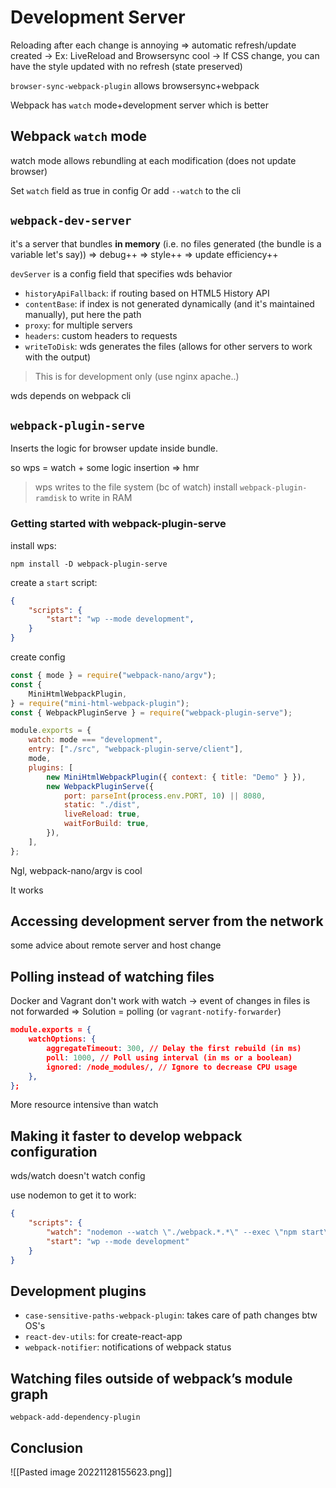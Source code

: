 # Development Server
Reloading after each change is annoying => automatic refresh/update created
-> Ex: LiveReload and Browsersync cool
-> If CSS change, you can have the style updated with no refresh (state preserved)

`browser-sync-webpack-plugin` allows browsersync+webpack

Webpack  has `watch` mode+development server which is better 

## Webpack `watch` mode
watch mode allows rebundling at each modification (does not update browser)

Set `watch` field as true in config
Or add `--watch` to the cli

## `webpack-dev-server`
it's a server that bundles **in memory** (i.e. no files generated (the bundle is a variable let's say))
=> debug++
=> style++
=> update efficiency++

`devServer` is a config field that specifies wds behavior
- `historyApiFallback`: if routing based on HTML5 History API
- `contentBase`: if index is not generated dynamically (and it's maintained manually), put here the path
- `proxy`: for multiple servers
- `headers`: custom headers to requests
- `writeToDisk`: wds generates the files (allows for other servers to work with the output)

> This is for development only (use nginx apache..)

wds depends on webpack cli

## `webpack-plugin-serve`
Inserts the logic for browser update inside bundle.

so wps = watch + some logic insertion => hmr

> wps writes to the file system (bc of watch)
> install `webpack-plugin-ramdisk` to write in RAM

### Getting started with webpack-plugin-serve

install wps:

```
npm install -D webpack-plugin-serve
```

create a `start` script:
```json
{
	"scripts": {
		"start": "wp --mode development",
	}
}
```
create config
```js
const { mode } = require("webpack-nano/argv");
const {
	MiniHtmlWebpackPlugin,
} = require("mini-html-webpack-plugin");
const { WebpackPluginServe } = require("webpack-plugin-serve");

module.exports = {
	watch: mode === "development",
	entry: ["./src", "webpack-plugin-serve/client"],
	mode,
	plugins: [
		new MiniHtmlWebpackPlugin({ context: { title: "Demo" } }),
		new WebpackPluginServe({
			port: parseInt(process.env.PORT, 10) || 8080,
			static: "./dist",
			liveReload: true,
			waitForBuild: true,
		}),
	],
};
```

Ngl, webpack-nano/argv is cool

It works

## Accessing development server from the network
some advice about remote server and host change

## Polling instead of watching files
Docker and Vagrant don't work with watch
-> event of changes in files is not forwarded
=> Solution = polling
(or `vagrant-notify-forwarder`)

```json
module.exports = {
	watchOptions: {
		aggregateTimeout: 300, // Delay the first rebuild (in ms)
		poll: 1000, // Poll using interval (in ms or a boolean)
		ignored: /node_modules/, // Ignore to decrease CPU usage
	},
};
```
More resource intensive than watch

## Making it faster to develop webpack configuration
wds/watch doesn't watch config

use nodemon to get it to work:
```json
{
	"scripts": {
		"watch": "nodemon --watch \"./webpack.*.*\" --exec \"npm start\"",
		"start": "wp --mode development"
	}
}
```
## Development plugins
- `case-sensitive-paths-webpack-plugin`: takes care of path changes btw OS's
- `react-dev-utils`: for create-react-app
- `webpack-notifier`: notifications of webpack status

## Watching files outside of webpack’s module graph
`webpack-add-dependency-plugin`

## Conclusion
![[Pasted image 20221128155623.png]]
